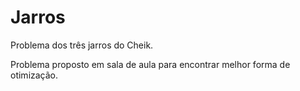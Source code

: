 # Jarros
Problema dos três jarros do Cheik.

Problema proposto em sala de aula para encontrar melhor forma de otimização.
